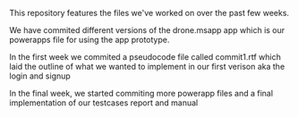 This repository features the files we've worked on over the past few weeks. 

We have commited different versions of the drone.msapp app which is our powerapps file for using the app prototype. 

In the first week we commited a pseudocode file called commit1.rtf which laid the outline of what we wanted to implement in our first verison aka the login and signup

In the final week, we started commiting more powerapp files and a final implementation of our testcases report and manual
